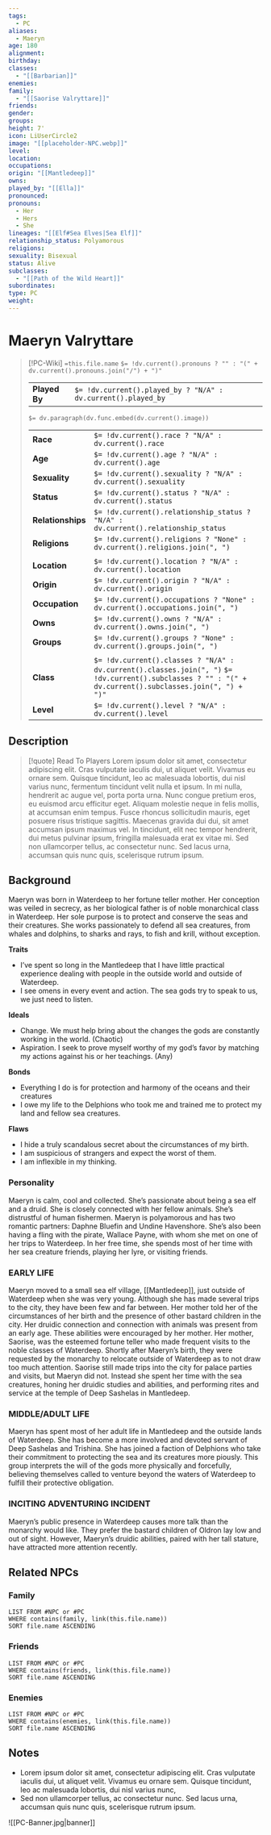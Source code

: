 ```yaml
---
tags:
  - PC
aliases:
  - Maeryn
age: 180
alignment: 
birthday: 
classes:
  - "[[Barbarian]]"
enemies: 
family:
  - "[[Saorise Valryttare]]"
friends: 
gender: 
groups: 
height: 7'
icon: LiUserCircle2
image: "[[placeholder-NPC.webp]]"
level: 
location: 
occupations: 
origin: "[[Mantledeep]]"
owns: 
played_by: "[[Ella]]"
pronounced: 
pronouns:
  - Her
  - Hers
  - She
lineages: "[[Elf#Sea Elves|Sea Elf]]"
relationship_status: Polyamorous
religions: 
sexuality: Bisexual
status: Alive
subclasses:
  - "[[Path of the Wild Heart]]"
subordinates: 
type: PC
weight:
---
```


# Maeryn Valryttare

>[!PC-Wiki] `=this.file.name` `$= !dv.current().pronouns ? "" : "(" + dv.current().pronouns.join("/") + ")"`
>
> |             |                                                                        |
> |:----------- |:---------------------------------------------------------------------- |
> | **Played By** | `$= !dv.current().played_by ? "N/A" : dv.current().played_by` |
>
>`$= dv.paragraph(dv.func.embed(dv.current().image))`
>
> |                   |                                                                                                                                                          |
> |:----------------- |:-------------------------------------------------------------------------------------------------------------------------------------------------------- |
> | **Race**          | `$= !dv.current().race ? "N/A" : dv.current().race`                                                                                                      |
> | **Age**           | `$= !dv.current().age ? "N/A" : dv.current().age`                                                                                                        |
> | **Sexuality**     | `$= !dv.current().sexuality ? "N/A" : dv.current().sexuality`                                                                                            |
> | **Status**        | `$= !dv.current().status ? "N/A" : dv.current().status`                                                                                                  |
> | **Relationships** | `$= !dv.current().relationship_status ? "N/A" : dv.current().relationship_status`                                                                        |
> | **Religions**     | `$= !dv.current().religions ? "None" : dv.current().religions.join(", ")`                                                                                |
> |                   |                                                                                                                                                          |
> | **Location**      | `$= !dv.current().location ? "N/A" : dv.current().location`                                                                                              |
> | **Origin**        | `$= !dv.current().origin ? "N/A" : dv.current().origin`                                                                                                  |
> | **Occupation**    | `$= !dv.current().occupations ? "None" : dv.current().occupations.join(", ")`                                                                            |
> | **Owns**          | `$= !dv.current().owns ? "N/A" : dv.current().owns.join(", ")`                                                                                           |
> | **Groups**        | `$= !dv.current().groups ? "None" : dv.current().groups.join(", ")`                                                                                      |
> |                   |                                                                                                                                                          |
> | **Class**         | `$= !dv.current().classes ? "N/A" : dv.current().classes.join(", ")` `$= !dv.current().subclasses ? "" : "(" + dv.current().subclasses.join(", ") + ")"` |
> | **Level**         | `$= !dv.current().level ? "N/A" : dv.current().level`                                                                                                                                            |

## Description

>[!quote] Read To Players
>Lorem ipsum dolor sit amet, consectetur adipiscing elit. Cras vulputate iaculis dui, ut aliquet velit. Vivamus eu ornare sem. Quisque tincidunt, leo ac malesuada lobortis, dui nisl varius nunc, fermentum tincidunt velit nulla et ipsum. In mi nulla, hendrerit ac augue vel, porta porta urna. Nunc congue pretium eros, eu euismod arcu efficitur eget. Aliquam molestie neque in felis mollis, at accumsan enim tempus. Fusce rhoncus sollicitudin mauris, eget posuere risus tristique sagittis. Maecenas gravida dui dui, sit amet accumsan ipsum maximus vel. In tincidunt, elit nec tempor hendrerit, dui metus pulvinar ipsum, fringilla malesuada erat ex vitae mi. Sed non ullamcorper tellus, ac consectetur nunc. Sed lacus urna, accumsan quis nunc quis, scelerisque rutrum ipsum.

## Background

Maeryn was born in Waterdeep to her fortune teller mother. Her conception was veiled in secrecy, as her biological father is of noble monarchical class in Waterdeep. Her sole purpose is to protect and conserve the seas and their creatures. She works passionately to defend all sea creatures, from whales and dolphins, to sharks and rays, to fish and krill, without exception.

**Traits**
- I’ve spent so long in the Mantledeep that I have little practical experience dealing with people in the outside world and outside of Waterdeep.
- I see omens in every event and action. The sea gods try to speak to us, we just need to listen.

**Ideals**
- Change. We must help bring about the changes the gods are constantly working in the world. (Chaotic)
- Aspiration. I seek to prove myself worthy of my god’s favor by matching my actions against his or her teachings. (Any)

**Bonds**
- Everything I do is for protection and harmony of the oceans and their creatures
- I owe my life to the Delphions who took me and trained me to protect my land and fellow sea creatures.

**Flaws**
- I hide a truly scandalous secret about the circumstances of my birth.
- I am suspicious of strangers and expect the worst of them.
- I am inflexible in my thinking.

### Personality

Maeryn is calm, cool and collected. She’s passionate about being a sea elf and a druid. She is closely connected with her fellow animals. She’s distrustful of human fishermen. Maeryn is polyamorous and has two romantic partners: Daphne Bluefin and Undine Havenshore. She’s also been having a fling with the pirate, Wallace Payne, with whom she met on one of her trips to Waterdeep. In her free time, she spends most of her time with her sea creature friends, playing her lyre, or visiting friends. 

### EARLY LIFE

Maeryn moved to a small sea elf village, [[Mantledeep]], just outside of Waterdeep when she was very young. Although she has made several trips to the city, they have been few and far between. Her mother told her of the circumstances of her birth and the presence of other bastard children in the city. Her druidic connection and connection with animals was present from an early age. These abilities were encouraged by her mother. Her mother, Saorise, was the esteemed fortune teller who made frequent visits to the noble classes of Waterdeep. Shortly after Maeryn’s birth, they were requested by the monarchy to relocate outside of Waterdeep as to not draw too much attention. Saorise still made trips into the city for palace parties and visits, but Maeryn did not. Instead she spent her time with the sea creatures, honing her druidic studies and abilities, and performing rites and service at the temple of Deep Sashelas in Mantledeep. 

### MIDDLE/ADULT LIFE

Maeryn has spent most of her adult life in Mantledeep and the outside lands of Waterdeep. She has become a more involved and devoted servant of Deep Sashelas and Trishina. She has joined a faction of Delphions who take their commitment to protecting the sea and its creatures more piously. This group interprets the will of the gods more physically and forcefully, believing themselves called to venture beyond the waters of Waterdeep to fulfill their protective obligation.

### INCITING ADVENTURING INCIDENT

Maeryn’s public presence in Waterdeep causes more talk than the monarchy would like. They prefer the bastard children of Oldron lay low and out of sight. However, Maeryn’s druidic abilities, paired with her tall stature, have attracted more attention recently.

## Related NPCs

### Family

```dataview
LIST FROM #NPC or #PC
WHERE contains(family, link(this.file.name))
SORT file.name ASCENDING
```

### Friends

```dataview
LIST FROM #NPC or #PC
WHERE contains(friends, link(this.file.name))
SORT file.name ASCENDING
```

### Enemies

```dataview
LIST FROM #NPC or #PC
WHERE contains(enemies, link(this.file.name))
SORT file.name ASCENDING
```

## Notes

- Lorem ipsum dolor sit amet, consectetur adipiscing elit. Cras vulputate iaculis dui, ut aliquet velit. Vivamus eu ornare sem. Quisque tincidunt, leo ac malesuada lobortis, dui nisl varius nunc,
- Sed non ullamcorper tellus, ac consectetur nunc. Sed lacus urna, accumsan quis nunc quis, scelerisque rutrum ipsum.


![[PC-Banner.jpg|banner]]
